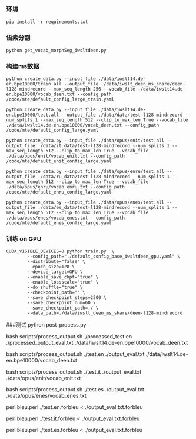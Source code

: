 ### 环境

```shell
pip install -r requirements.txt
```



### 语素分割

```shell
python get_vocab_morphSeg_iwsltdeen.py
```



### 构建ms数据

```shell
python create_data.py --input_file ./data/iwslt14.de-en.bpe10000/train.all --output_file ./data/iwslt_deen_ms_share/deen-l128-mindrecord --max_seq_length 256 --vocab_file ./data/iwslt14.de-en.bpe10000/vocab_deen.txt --config_path /code/mte/default_config_large_train.yaml

python create_data.py --input_file ./data/iwslt14.de-en.bpe10000/test.all --output_file ./data/data/test-l128-mindrecord --num_splits 1 --max_seq_length 512 --clip_to_max_len True --vocab_file ./data/iwslt14.de-en.bpe10000/vocab_deen.txt --config_path /code/mte/default_config_large.yaml

python create_data.py --input_file ./data/opus/enit/test.all --output_file ./data/it_data/test-l128-mindrecord --num_splits 1 --max_seq_length 512 --clip_to_max_len True --vocab_file ./data/opus/enit/vocab_enit.txt --config_path /code/mte/default_enit_config_large.yaml

python create_data.py --input_file ./data/opus/enru/test.all --output_file ./data/ru_data/test-l128-mindrecord --num_splits 1 --max_seq_length 512 --clip_to_max_len True --vocab_file ./data/opus/enru/vocab_enru.txt --config_path /code/mte/default_enru_config_large.yaml

python create_data.py --input_file ./data/opus/enes/test.all --output_file ./data/es_data/test-l128-mindrecord --num_splits 1 --max_seq_length 512 --clip_to_max_len True --vocab_file ./data/opus/enes/vocab_enes.txt --config_path /code/mte/default_enes_config_large.yaml
```



### 训练 on GPU

```shell
CUDA_VISIBLE_DEVICES=0 python train.py  \
        --config_path="./default_config_base_iwsltdeen_gpu.yaml" \
        --distribute="false" \
        --epoch_size=128 \
        --device_target=GPU \
        --enable_save_ckpt="true" \
        --enable_lossscale="true" \
        --do_shuffle="true" \
        --checkpoint_path="" \
        --save_checkpoint_steps=2500 \
        --save_checkpoint_num=60 \
        --save_checkpoint_path=./ \
        --data_path=./data/iwslt_deen_ms_share/deen-l128-mindrecord
```
###测试
python post_process.py

bash scripts/process_output.sh ./processed_test.en ./processed_output_eval.txt ./data/iwslt14.de-en.bpe10000/vocab_deen.txt

bash scripts/process_output.sh ./test.en ./output_eval.txt ./data/iwslt14.de-en.bpe10000/vocab_deen.txt

bash scripts/process_output.sh ./test.it ./output_eval.txt ./data/opus/enit/vocab_enit.txt

bash scripts/process_output.sh ./test.es ./output_eval.txt ./data/opus/enes/vocab_enes.txt



perl bleu.perl ./test.en.forbleu < ./output_eval.txt.forbleu

perl bleu.perl ./test.it.forbleu < ./output_eval.txt.forbleu

perl bleu.perl ./test.es.forbleu < ./output_eval.txt.forbleu


